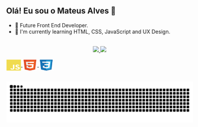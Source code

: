## Olá! Eu sou o Mateus Alves 👋
- 🔭 Future Front End Developer.
- 🌱 I'm currently learning HTML, CSS, JavaScript and UX Design.
<div align="center"> <br>
  <a href="https://github.com/mateus124">
  <img height="180em" src="https://github-readme-stats.vercel.app/api?username=mateus124&show_icons=true&theme=midnight-purple&include_all_commits=true&count_private=true"/>
  <img height="180em" src="https://github-readme-stats.vercel.app/api/top-langs/?username=mateus124&layout=compact&langs_count=7&theme=midnight-purple"/>
</div>
<div style="display: inline_block"><br>
  <img align="center" alt="Mateus-Js" height="30" width="40" src="https://raw.githubusercontent.com/devicons/devicon/master/icons/javascript/javascript-plain.svg">
  <img align="center" alt="Mateus-HTML" height="30" width="40" src="https://raw.githubusercontent.com/devicons/devicon/master/icons/html5/html5-original.svg">
  <img align="center" alt="Mateus-CSS" height="30" width="40" src="https://raw.githubusercontent.com/devicons/devicon/master/icons/css3/css3-original.svg">
</div>

##

![Snake animation](https://github.com/mateus124/mateus124/blob/output/github-contribution-grid-snake.svg)
